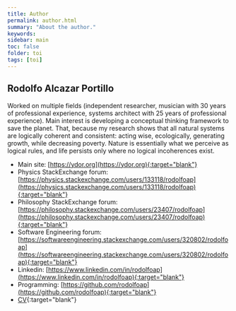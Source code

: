 ```yaml
---
title: Author
permalink: author.html
summary: "About the author."
keywords:
sidebar: main
toc: false
folder: toi
tags: [toi]
---
```


## Rodolfo Alcazar Portillo

Worked on multiple fields (independent researcher, musician with 30 years of professional experience, systems architect with 25 years of professional experience). Main interest is developing a conceptual thinking framework to save the planet. That, because my research shows that all natural systems are logically coherent and consistent: acting wise, ecologically, generating growth, while decreasing poverty. Nature is essentially what we perceive as logical rules, and life persists only where no logical incoherences exist.

* Main site: [https://ydor.org](https://ydor.org){:target="blank"}
* Physics StackExchange forum: [https://physics.stackexchange.com/users/133118/rodolfoap](https://physics.stackexchange.com/users/133118/rodolfoap){:target="blank"}
* Philosophy StackExchange forum: [https://philosophy.stackexchange.com/users/23407/rodolfoap](https://philosophy.stackexchange.com/users/23407/rodolfoap){:target="blank"}
* Software Engineering forum: [https://softwareengineering.stackexchange.com/users/320802/rodolfoap](https://softwareengineering.stackexchange.com/users/320802/rodolfoap){:target="blank"}
* Linkedin: [https://www.linkedin.com/in/rodolfoap](https://www.linkedin.com/in/rodolfoap){:target="blank"}
* Programming: [https://github.com/rodolfoap](https://github.com/rodolfoap){:target="blank"}
* [CV](data/rodolfoap.pdf){:target="blank"}
